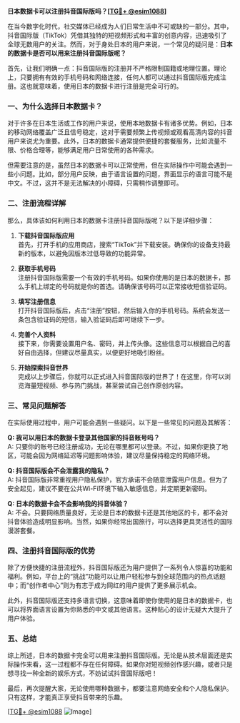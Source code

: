 **日本数据卡可以注册抖音国际版吗？[[TG💪+ @esim1088](https://t.me/s/esim1088)]**

在当今数字化时代，社交媒体已经成为人们日常生活中不可或缺的一部分。其中，抖音国际版（TikTok）凭借其独特的短视频形式和丰富的创意内容，迅速吸引了全球无数用户的关注。然而，对于身处日本的用户来说，一个常见的疑问是：**日本的数据卡是否可以用来注册抖音国际版呢？**

首先，让我们明确一点：抖音国际版的注册并不严格限制国籍或地理位置。理论上，只要拥有有效的手机号码和网络连接，任何人都可以通过抖音国际版完成注册。这也就意味着，使用日本的数据卡进行注册是完全可行的。

### **一、为什么选择日本数据卡？**

对于许多在日本生活或工作的用户来说，使用本地数据卡有诸多优势。例如，日本的移动网络覆盖广泛且信号稳定，这对于需要频繁上传视频或观看高清内容的抖音用户来说尤为重要。此外，日本的数据卡通常提供便捷的套餐服务，比如流量不限、价格合理等，能够满足用户日常使用的各种需求。

但需要注意的是，虽然日本的数据卡可以正常使用，但在实际操作中可能会遇到一些小问题。比如，部分用户反映，由于语言设置的问题，界面显示的语言可能不是中文。不过，这并不是无法解决的小障碍，只需稍作调整即可。

### **二、注册流程详解**

那么，具体该如何利用日本的数据卡注册抖音国际版呢？以下是详细步骤：

1. **下载抖音国际版应用**  
   首先，打开手机的应用商店，搜索“TikTok”并下载安装。确保你的设备支持最新的版本，以避免因版本过低导致的功能异常。

2. **获取手机号码**  
   注册抖音国际版需要一个有效的手机号码。如果你使用的是日本的数据卡，那么手机上绑定的号码就是你的首选。请确保该号码可以正常接收短信验证码。

3. **填写注册信息**  
   打开抖音国际版后，点击“注册”按钮，然后输入你的手机号码。系统会发送一条包含验证码的短信，输入验证码后即可继续下一步。

4. **完善个人资料**  
   接下来，你需要设置用户名、密码，并上传头像。这些信息可以根据自己的喜好自由选择，但建议尽量真实，以便更好地吸引粉丝。

5. **开始探索抖音世界**  
   完成以上步骤后，你就可以正式进入抖音国际版的世界了！在这里，你可以浏览海量短视频、参与热门挑战，甚至尝试自己创作原创内容。

### **三、常见问题解答**

在实际使用过程中，用户可能会遇到一些疑问。以下是一些常见的问题及其解答：

**Q: 我可以用日本的数据卡登录其他国家的抖音账号吗？**  
A: 只要你的账号已经注册成功，无论在哪里都可以登录。不过，如果你更换了地区，可能会因为网络延迟等问题影响体验，建议尽量保持稳定的网络环境。

**Q: 抖音国际版会不会泄露我的隐私？**  
A: 抖音国际版非常重视用户隐私保护，官方承诺不会随意泄露用户信息。但为了安全起见，建议不要在公共Wi-Fi环境下输入敏感信息，并定期更新密码。

**Q: 日本的数据卡会不会影响我的抖音体验？**  
A: 不会。只要网络质量良好，无论是日本的数据卡还是其他地区的卡，都不会对抖音体验造成明显影响。当然，如果你经常出国旅行，可以选择更具灵活性的国际漫游套餐。

### **四、注册抖音国际版的优势**

除了方便快捷的注册流程外，抖音国际版还为用户提供了一系列令人惊喜的功能和福利。例如，平台上的“挑战”功能可以让用户轻松参与到全球范围内的热点话题中；而“创作者中心”则为有志于成为网红的用户提供了更多展示机会。

此外，抖音国际版还支持多语言切换，这意味着即使你使用的是日本的数据卡，也可以将界面语言设置为你熟悉的中文或其他语言。这种贴心的设计无疑大大提升了用户体验。

### **五、总结**

综上所述，日本的数据卡完全可以用来注册抖音国际版。无论是从技术层面还是实际操作来看，这一过程都不存在任何障碍。如果你对短视频创作感兴趣，或者只是想寻找一种全新的娱乐方式，不妨试试抖音国际版吧！

最后，再次提醒大家，无论使用哪种数据卡，都要注意网络安全和个人隐私保护。只有这样，才能真正享受抖音带来的乐趣。

[[TG💪+ @esim1088](https://t.me/s/esim1088) ![Image](https://i.postimg.cc/4NQfJmqS/Snipaste-2025-05-13-00-14-12.png)]